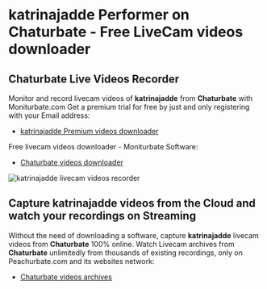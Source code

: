 # katrinajadde Performer on Chaturbate - Free LiveCam videos downloader

## Chaturbate Live Videos Recorder

Monitor and record livecam videos of **katrinajadde** from **Chaturbate** with Moniturbate.com
Get a premium trial for free by just and only registering with your Email address:
* [katrinajadde Premium videos downloader](https://moniturbate.com/request-demo-licence-key.html)

Free livecam videos downloader - Moniturbate Software:
* [Chaturbate videos downloader](https://moniturbate.com/moniturbate-download-software.html)

![katrinajadde livecam videos recorder](https://peachurnet.com/templates/moniturbate-software.png)


## Capture katrinajadde videos from the Cloud and watch your recordings on Streaming

Without the need of downloading a software, capture **katrinajadde** livecam videos from **Chaturbate** 100% online.
Watch Livecam archives from **Chaturbate** unlimitedly from thousands of existing recordings, only on Peachurbate.com and its websites network:
* [Chaturbate videos archives](https://peachurnet.com/)